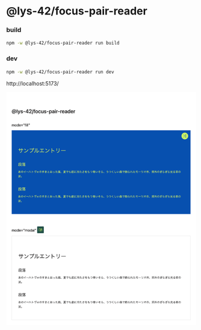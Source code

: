 # @lys-42/focus-pair-reader

### build

```sh
npm -w @lys-42/focus-pair-reader run build
```

### dev

```sh
npm -w @lys-42/focus-pair-reader run dev
```

http://localhost:5173/

![screenshot.png](./screenshot.png)
